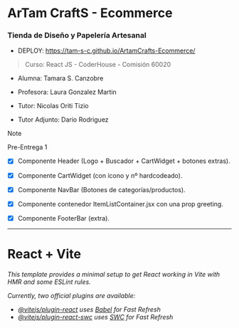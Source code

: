 <h1>ArTam CraftS - Ecommerce</h1>
<h3>Tienda de Diseño y Papelería Artesanal </h3>

* DEPLOY: https://tam-s-c.github.io/ArtamCrafts-Ecommerce/

> Curso: React JS - CoderHouse - Comisión 60020

* Alumna: Tamara S. Canzobre

* Profesora: Laura Gonzalez Martin
* Tutor: Nicolas Oriti Tizio
* Tutor Adjunto: Dario Rodriguez

> [!NOTE]
> Pre-Entrega 1

- [x] Componente Header (Logo + Buscador + CartWidget + botones extras).
- [x] Componente CartWidget (con ícono y nº hardcodeado).
- [x] Componente NavBar (Botones de categorías/productos).
- [x] Componente contenedor ItemListContainer.jsx con una prop greeting.
- [x] Componente FooterBar (extra).  





--------------
# React + Vite

<h6>This template provides a minimal setup to get React working in Vite with HMR and some ESLint rules.

Currently, two official plugins are available:

- [@vitejs/plugin-react](https://github.com/vitejs/vite-plugin-react/blob/main/packages/plugin-react/README.md) uses [Babel](https://babeljs.io/) for Fast Refresh
- [@vitejs/plugin-react-swc](https://github.com/vitejs/vite-plugin-react-swc) uses [SWC](https://swc.rs/) for Fast Refresh</h6>
